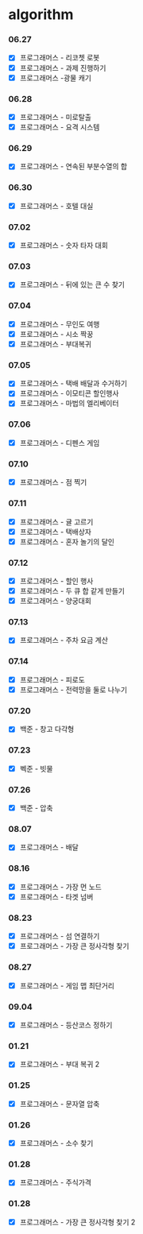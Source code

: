 # algorithm

### 06.27
- [X] 프로그래머스 - 리코쳇 로봇
- [X] 프로그래머스 - 과제 진행하기
- [X] 프로그래머스 -광물 캐기

### 06.28
- [X] 프로그래머스 - 미로탈출
- [X] 프로그래머스 - 요격 시스템  

### 06.29
- [X] 프로그래머스 - 연속된 부분수열의 합

### 06.30
- [X] 프로그래머스 - 호텔 대실

### 07.02
- [X] 프로그래머스 - 숫자 타자 대회  

### 07.03
- [X] 프로그래머스 - 뒤에 있는 큰 수 찾기

### 07.04
- [X] 프로그래머스 - 무인도 여행
- [X] 프로그래머스 - 시소 짝꿍
- [X] 프로그래머스 - 부대복귀

### 07.05
- [X] 프로그래머스 - 택배 배달과 수거하기
- [X] 프로그래머스 - 이모티콘 할인행사
- [X] 프로그래머스 - 마법의 엘리베이터

### 07.06
- [X] 프로그래머스 - 디펜스 게임

### 07.10
- [X] 프로그래머스 - 점 찍기

### 07.11
- [X] 프로그래머스 - 귤 고르기
- [X] 프로그래머스 - 택배상자
- [X] 프로그래머스 - 혼자 놀기의 달인

### 07.12
- [X] 프로그래머스 - 할인 행사
- [X] 프로그래머스 - 두 큐 합 같게 만들기
- [X] 프로그래머스 - 양궁대회

### 07.13
- [X] 프로그래머스 - 주차 요금 계산

### 07.14
- [X] 프로그래머스 - 피로도
- [X] 프로그래머스 - 전력망을 둘로 나누기

### 07.20
- [X] 백준 - 창고 다각형

### 07.23
- [X] 벡준 - 빗물

### 07.26
- [X] 백준 - 압축

### 08.07
- [X] 프로그래머스 - 배달

### 08.16
- [X] 프로그래머스 - 가장 먼 노드
- [X] 프로그래머스 - 타겟 넘버

### 08.23
- [X] 프로그래머스 - 섬 연결하기
- [X] 프로그래머스 - 가장 큰 정사각형 찾기 

### 08.27
- [X] 프로그래머스 - 게임 맵 최단거리

### 09.04
- [X] 프로그래머스 - 등산코스 정하기

### 01.21
- [X] 프로그래머스 - 부대 복귀 2

### 01.25
- [X] 프로그래머스 - 문자열 압축

### 01.26
- [X] 프로그래머스 - 소수 찾기

### 01.28
- [X] 프로그래머스 - 주식가격

### 01.28
- [X] 프로그래머스 - 가장 큰 정사각형 찾기 2